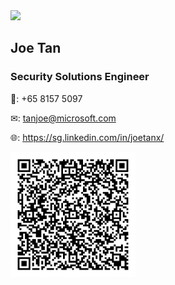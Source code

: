 <img src="https://img-prod-cms-rt-microsoft-com.akamaized.net/cms/api/am/imageFileData/RE1Mu3b?ver=5c31" width="200">

## Joe Tan

### Security Solutions Engineer

📱: +65 8157 5097

✉: tanjoe@microsoft.com

🌐: https://sg.linkedin.com/in/joetanx/

<img src="vcard.svg" width="200">
